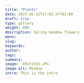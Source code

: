 ```yaml
---
title: "Plants"
date: 2023-05-22T17:03:57+01:00
draft: true
type: gallery
weight: 400
description: Spring meadow flowers 
menu:
slug:
keywords:
author: 
tags: 
summary: 
image:  DSCF2161.JPG
image-alt: Meadow 
intro: This is the intro
--- 
```

